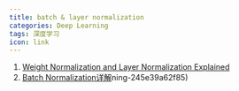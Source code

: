 ```yaml
---
title: batch & layer normalization
categories: Deep Learning
tags: 深度学习
icon: link
---
```



1. [Weight Normalization and Layer Normalization Explained ](http://mlexplained.com/2018/01/13/weight-normalization-and-layer-normalization-explained-normalization-in-deep-learning-part-2/)
2. [Batch Normalization详解](https://medium.com/@ilango100/batch-normalization-speed-up-neural-network-training-245e39a62f85)ning-245e39a62f85)